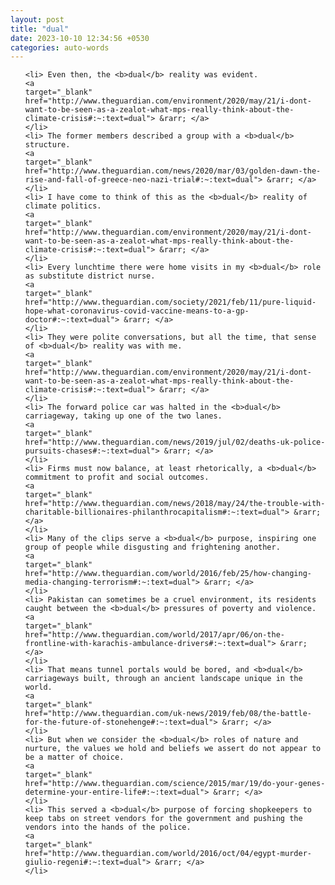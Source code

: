```yaml
---
layout: post
title: "dual"
date: 2023-10-10 12:34:56 +0530
categories: auto-words
---
```

<ol>

    <li> Even then, the <b>dual</b> reality was evident.
    <a 
    target="_blank" 
    href="http://www.theguardian.com/environment/2020/may/21/i-dont-want-to-be-seen-as-a-zealot-what-mps-really-think-about-the-climate-crisis#:~:text=dual"> &rarr; </a>
    </li>
    <li> The former members described a group with a <b>dual</b> structure.
    <a 
    target="_blank" 
    href="http://www.theguardian.com/news/2020/mar/03/golden-dawn-the-rise-and-fall-of-greece-neo-nazi-trial#:~:text=dual"> &rarr; </a>
    </li>
    <li> I have come to think of this as the <b>dual</b> reality of climate politics.
    <a 
    target="_blank" 
    href="http://www.theguardian.com/environment/2020/may/21/i-dont-want-to-be-seen-as-a-zealot-what-mps-really-think-about-the-climate-crisis#:~:text=dual"> &rarr; </a>
    </li>
    <li> Every lunchtime there were home visits in my <b>dual</b> role as substitute district nurse.
    <a 
    target="_blank" 
    href="http://www.theguardian.com/society/2021/feb/11/pure-liquid-hope-what-coronavirus-covid-vaccine-means-to-a-gp-doctor#:~:text=dual"> &rarr; </a>
    </li>
    <li> They were polite conversations, but all the time, that sense of <b>dual</b> reality was with me.
    <a 
    target="_blank" 
    href="http://www.theguardian.com/environment/2020/may/21/i-dont-want-to-be-seen-as-a-zealot-what-mps-really-think-about-the-climate-crisis#:~:text=dual"> &rarr; </a>
    </li>
    <li> The forward police car was halted in the <b>dual</b> carriageway, taking up one of the two lanes.
    <a 
    target="_blank" 
    href="http://www.theguardian.com/news/2019/jul/02/deaths-uk-police-pursuits-chases#:~:text=dual"> &rarr; </a>
    </li>
    <li> Firms must now balance, at least rhetorically, a <b>dual</b> commitment to profit and social outcomes.
    <a 
    target="_blank" 
    href="http://www.theguardian.com/news/2018/may/24/the-trouble-with-charitable-billionaires-philanthrocapitalism#:~:text=dual"> &rarr; </a>
    </li>
    <li> Many of the clips serve a <b>dual</b> purpose, inspiring one group of people while disgusting and frightening another.
    <a 
    target="_blank" 
    href="http://www.theguardian.com/world/2016/feb/25/how-changing-media-changing-terrorism#:~:text=dual"> &rarr; </a>
    </li>
    <li> Pakistan can sometimes be a cruel environment, its residents caught between the <b>dual</b> pressures of poverty and violence.
    <a 
    target="_blank" 
    href="http://www.theguardian.com/world/2017/apr/06/on-the-frontline-with-karachis-ambulance-drivers#:~:text=dual"> &rarr; </a>
    </li>
    <li> That means tunnel portals would be bored, and <b>dual</b> carriageways built, through an ancient landscape unique in the world.
    <a 
    target="_blank" 
    href="http://www.theguardian.com/uk-news/2019/feb/08/the-battle-for-the-future-of-stonehenge#:~:text=dual"> &rarr; </a>
    </li>
    <li> But when we consider the <b>dual</b> roles of nature and nurture, the values we hold and beliefs we assert do not appear to be a matter of choice.
    <a 
    target="_blank" 
    href="http://www.theguardian.com/science/2015/mar/19/do-your-genes-determine-your-entire-life#:~:text=dual"> &rarr; </a>
    </li>
    <li> This served a <b>dual</b> purpose of forcing shopkeepers to keep tabs on street vendors for the government and pushing the vendors into the hands of the police.
    <a 
    target="_blank" 
    href="http://www.theguardian.com/world/2016/oct/04/egypt-murder-giulio-regeni#:~:text=dual"> &rarr; </a>
    </li>